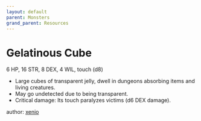 ```yaml
---
layout: default
parent: Monsters
grand_parent: Resources
---
```

# Gelatinous Cube
6 HP, 16 STR, 8 DEX, 4 WIL, touch (d8)  
- Large cubes of transparent jelly, dwell in dungeons absorbing items and living creatures.  
- May go undetected due to being transparent.  
- Critical damage: Its touch paralyzes victims (d6 DEX damage).  

author: [xenio](https://xenioinabottle.blogspot.com)
